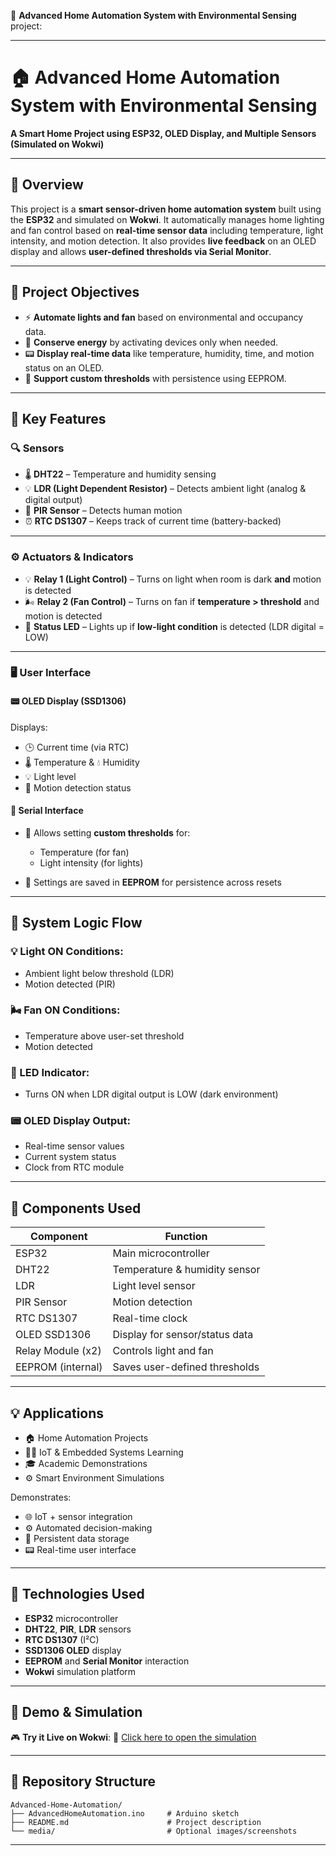 🌟 **Advanced Home Automation System with Environmental Sensing** project:

---

# 🏠 Advanced Home Automation System with Environmental Sensing

**A Smart Home Project using ESP32, OLED Display, and Multiple Sensors (Simulated on Wokwi)**

---

## 📘 Overview

This project is a **smart sensor-driven home automation system** built using the **ESP32** and simulated on **Wokwi**.
It automatically manages home lighting and fan control based on **real-time sensor data** including temperature, light intensity, and motion detection. It also provides **live feedback** on an OLED display and allows **user-defined thresholds via Serial Monitor**.

---

## 🎯 Project Objectives

* ⚡ **Automate lights and fan** based on environmental and occupancy data.
* 🌱 **Conserve energy** by activating devices only when needed.
* 📟 **Display real-time data** like temperature, humidity, time, and motion status on an OLED.
* 💾 **Support custom thresholds** with persistence using EEPROM.

---

## 🧠 Key Features

### 🔍 Sensors

* 🌡️ **DHT22** – Temperature and humidity sensing
* 💡 **LDR (Light Dependent Resistor)** – Detects ambient light (analog & digital output)
* 🚶 **PIR Sensor** – Detects human motion
* ⏰ **RTC DS1307** – Keeps track of current time (battery-backed)

---

### ⚙️ Actuators & Indicators

* 💡 **Relay 1 (Light Control)** – Turns on light when room is dark **and** motion is detected
* 🌬️ **Relay 2 (Fan Control)** – Turns on fan if **temperature > threshold** and motion is detected
* 🔴 **Status LED** – Lights up if **low-light condition** is detected (LDR digital = LOW)

---

### 🖥️ User Interface

#### 📟 **OLED Display (SSD1306)**

Displays:

* 🕒 Current time (via RTC)
* 🌡️ Temperature & 💧 Humidity
* 💡 Light level
* 🚶 Motion detection status

#### 💬 **Serial Interface**

* 📌 Allows setting **custom thresholds** for:

  * Temperature (for fan)
  * Light intensity (for lights)
* 💾 Settings are saved in **EEPROM** for persistence across resets

---

## 🧠 System Logic Flow

### 💡 Light ON Conditions:

* Ambient light below threshold (LDR)
* Motion detected (PIR)

### 🌬️ Fan ON Conditions:

* Temperature above user-set threshold
* Motion detected

### 🔴 LED Indicator:

* Turns ON when LDR digital output is LOW (dark environment)

### 📟 OLED Display Output:

* Real-time sensor values
* Current system status
* Clock from RTC module

---

## 🧰 Components Used

| Component         | Function                       |
| ----------------- | ------------------------------ |
| ESP32             | Main microcontroller           |
| DHT22             | Temperature & humidity sensor  |
| LDR               | Light level sensor             |
| PIR Sensor        | Motion detection               |
| RTC DS1307        | Real-time clock                |
| OLED SSD1306      | Display for sensor/status data |
| Relay Module (x2) | Controls light and fan         |
| EEPROM (internal) | Saves user-defined thresholds  |

---

## 💡 Applications

* 🏠 Home Automation Projects
* 👨‍💻 IoT & Embedded Systems Learning
* 🎓 Academic Demonstrations
* ⚙️ Smart Environment Simulations

Demonstrates:

* 🌐 IoT + sensor integration
* ⚙️ Automated decision-making
* 💾 Persistent data storage
* 📟 Real-time user interface

---

## 🔧 Technologies Used

* **ESP32** microcontroller
* **DHT22**, **PIR**, **LDR** sensors
* **RTC DS1307** (I²C)
* **SSD1306 OLED** display
* **EEPROM** and **Serial Monitor** interaction
* **Wokwi** simulation platform

---

## 🧪 Demo & Simulation

🎮 **Try it Live on Wokwi**:
🔗 [Click here to open the simulation](https://wokwi.com/projects/433739825455756289)

---

## 📁 Repository Structure

```
Advanced-Home-Automation/
├── AdvancedHomeAutomation.ino     # Arduino sketch
├── README.md                      # Project description
└── media/                         # Optional images/screenshots
```

---
